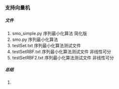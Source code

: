 ### 支持向量机
##### 文件
1. smo_simple.py 序列最小化算法 简化版
2. smo.py 序列最小化算法
3. testSet.txt 序列最小化算法测试文件
4. testSetRBF.txt 序列最小化算法测试文件 非线性可分
5. testSetRBF2.txt 序列最小化算法测试文件 非线性可分
##### 总结
1. 
